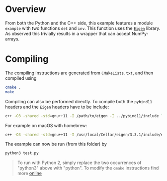 
# Overview

From both the Python and the C++ side, this example features a module `example` with two functions `det` and `inv`. This function uses the [`Eigen`](http://eigen.tuxfamily.org/index.php?title=Main_Page) library. As observed this trivially results in a wrapper that can accept NumPy-arrays.

# Compiling

The compiling instructions are generated from `CMakeLists.txt`, and then compiled using

```bash
cmake .
make
```

Compiling can also be performed directly. To compile both the `pybind11` headers and the `Eigen` headers have to be include:

```bash
c++ -O3 -shared -std=gnu++11 -I /path/to/eigen -I ../pybind11/include `python3-config --cflags --ldflags --libs` example.cpp -o example.so -fPIC
```

For example on macOS with homebrew:

```bash
c++ -O3 -shared -std=gnu++11 -I /usr/local/Cellar/eigen/3.3.1/include/eigen3 -I ../pybind11/include `python3-config --cflags --ldflags --libs` example.cpp -o example.so -fPIC
```

The example can now be run (from this folder) by

```bash
python3 test.py
```

>   To run with Python 2, simply replace the two occurrences of "python3" above with "python". To modify the `cmake` instructions find more [online](http://pybind11.readthedocs.io/en/master/compiling.html?highlight=cmake)
